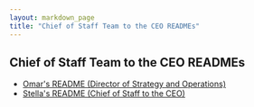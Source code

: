 ```yaml
---
layout: markdown_page
title: "Chief of Staff Team to the CEO READMEs"
---
```

## Chief of Staff Team to the CEO READMEs

- [Omar's README (Director of Strategy and Operations)](https://gitlab.com/ofernandez2/ofernandez2/)
- [Stella's README (Chief of Staff to the CEO)](/handbook/ceo/chief-of-staff-team/readmes/streas/)
